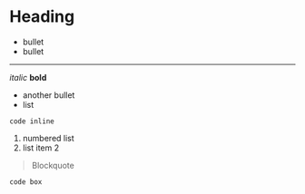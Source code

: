 # Heading

* bullet
* bullet

---

*italic* **bold**

- another bullet
- list

`code inline`

1. numbered list
2. list item 2

> Blockquote

```
code box
```

